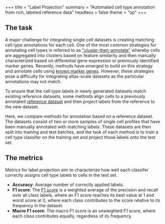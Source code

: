+++
title = "Label Projection"
summary = "Automated cell type annotation from rich, labeled reference data"
headless = false
theme = "op"
+++

## The task

A major challenge for integrating single cell datasets is creating matching cell type
annotations for each cell. One of the most common strategies for annotating cell types
is referred to as
["cluster-then-annotate"](https://openproblems.bio/bibliography#kiselev2019challenges) whereby
cells are aggregated into clusters based on feature similarity and then manually
characterized based on differential gene expression or previously identified marker
genes. Recently, methods have emerged to build on this strategy and annotate cells
using [known marker genes](https://openproblems.bio/bibliography#pliner2019supervised). However,
these strategies pose a difficulty for integrating atlas-scale datasets as the
particular annotations may not match.

To ensure that the cell type labels in newly generated datasets match existing reference
datasets, some methods align cells to a previously annotated [reference
dataset](https://openproblems.bio/bibliography#hou2019scmatch) and then
_project_ labels from the reference to the new dataset.

Here, we compare methods for annotation based on a reference dataset. The datasets
consist of two or more samples of single cell profiles that have been manually annotated
with matching labels. These datasets are then split into training and test batches, and
the task of each method is to train a cell type classifer on the training set and
project those labels onto the test set.

## The metrics

Metrics for label projection aim to characterize how well each classifer correctly
assigns cell type labels to cells in the test set.

* **Accuracy**: Average number of correctly applied labels.
* **F1 score**: The [F1
  score](https://scikit-learn.org/stable/modules/generated/sklearn.metrics.f1_score.html)
  is a weighted average of the precision and recall over all class labels, where an F1
  score reaches its best value at 1 and worst score at 0, where each class contributes
  to the score relative to its frequency in the dataset.
* **Macro F1 score**: The macro F1 score is an unweighted F1 score, where each class
  contributes equally, regardless of its frequency.


